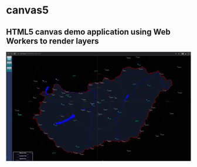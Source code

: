 # canvas5

## HTML5 canvas demo application using Web Workers to render layers

<div align="center">
    <img src="doc/img/sample.png">
</div>